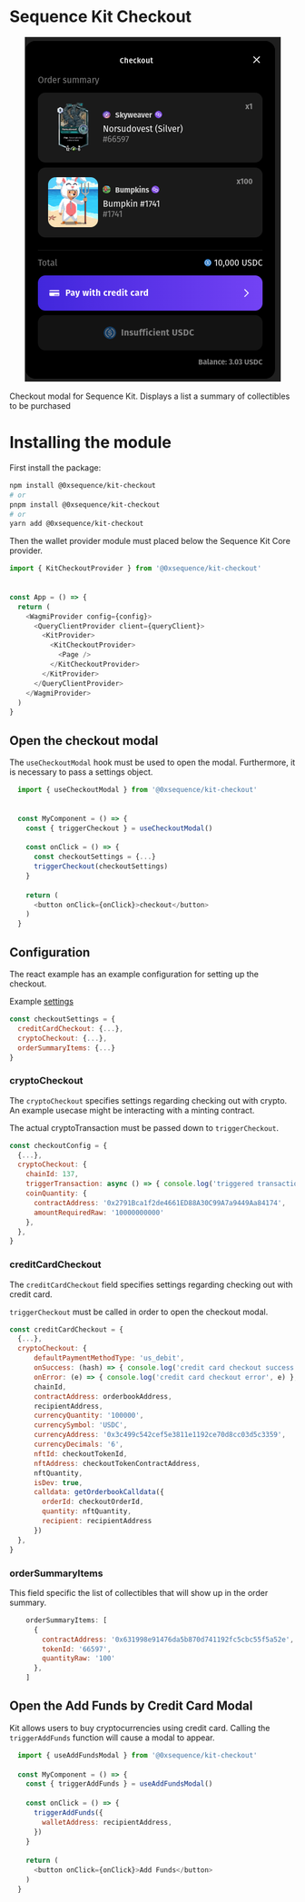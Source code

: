 Sequence Kit Checkout
==========================

<div align="center">
  <img src="../../public/docs/checkout-modal.png">
</div>

Checkout modal for Sequence Kit. Displays a list a summary of collectibles to be purchased

# Installing the module
First install the package:

```bash
npm install @0xsequence/kit-checkout
# or
pnpm install @0xsequence/kit-checkout
# or
yarn add @0xsequence/kit-checkout
```

Then the wallet provider module must placed below the Sequence Kit Core provider.

```js
import { KitCheckoutProvider } from '@0xsequence/kit-checkout'


const App = () => {
  return (
    <WagmiProvider config={config}>
      <QueryClientProvider client={queryClient}> 
        <KitProvider>
          <KitCheckoutProvider>
            <Page />
          </KitCheckoutProvider>
        </KitProvider>
      </QueryClientProvider>
    </WagmiProvider>
  )
}
```


## Open the checkout modal
The `useCheckoutModal` hook must be used to open the modal.
Furthermore, it is necessary to pass a settings object.

```js
  import { useCheckoutModal } from '@0xsequence/kit-checkout'


  const MyComponent = () => {
    const { triggerCheckout } = useCheckoutModal()
  
    const onClick = () => {
      const checkoutSettings = {...}
      triggerCheckout(checkoutSettings)
    }

    return (
      <button onClick={onClick}>checkout</button>
    )
  }

```

## Configuration
The react example has an example configuration for setting up the checkout.

Example [settings](../../examples/react/src/utils/settings.ts)

```js
const checkoutSettings = {
  creditCardCheckout: {...},
  cryptoCheckout: {...},
  orderSummaryItems: {...}
}
```

### cryptoCheckout
The `cryptoCheckout` specifies settings regarding checking out with crypto.
An example usecase might be interacting with a minting contract.

The actual cryptoTransaction must be passed down to `triggerCheckout`.

```js
const checkoutConfig = {
  {...},
  cryptoCheckout: {
    chainId: 137,
    triggerTransaction: async () => { console.log('triggered transaction') },
    coinQuantity: {
      contractAddress: '0x2791Bca1f2de4661ED88A30C99A7a9449Aa84174',
      amountRequiredRaw: '10000000000'
    },
  },
}
```

### creditCardCheckout
The `creditCardCheckout` field specifies settings regarding checking out with credit card.

`triggerCheckout` must be called in order to open the checkout modal.

```js
const creditCardCheckout = {
  {...},
  cryptoCheckout: {
      defaultPaymentMethodType: 'us_debit',
      onSuccess: (hash) => { console.log('credit card checkout success', hash) },
      onError: (e) => { console.log('credit card checkout error', e) },
      chainId,
      contractAddress: orderbookAddress,
      recipientAddress,
      currencyQuantity: '100000',
      currencySymbol: 'USDC',
      currencyAddress: '0x3c499c542cef5e3811e1192ce70d8cc03d5c3359',
      currencyDecimals: '6',
      nftId: checkoutTokenId,
      nftAddress: checkoutTokenContractAddress,
      nftQuantity,
      isDev: true,
      calldata: getOrderbookCalldata({
        orderId: checkoutOrderId,
        quantity: nftQuantity,
        recipient: recipientAddress
      })
  },
}
```

### orderSummaryItems
This field specific the list of collectibles that will show up in the order summary.

```js
    orderSummaryItems: [
      {
        contractAddress: '0x631998e91476da5b870d741192fc5cbc55f5a52e',
        tokenId: '66597',
        quantityRaw: '100'
      },
    ]
```

## Open the Add Funds by Credit Card Modal
Kit allows users to buy cryptocurrencies using credit card. Calling the `triggerAddFunds` function will cause a modal to appear.

```js
  import { useAddFundsModal } from '@0xsequence/kit-checkout'

  const MyComponent = () => {
    const { triggerAddFunds } = useAddFundsModal()

    const onClick = () => {
      triggerAddFunds({
        walletAddress: recipientAddress,
      })
    }

    return (
      <button onClick={onClick}>Add Funds</button>
    )
  }
```